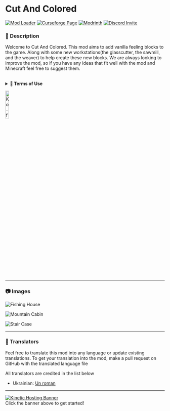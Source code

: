 # Cut And Colored

[![Mod Loader](https://img.shields.io/badge/Mod%20Loader-Forge-green?style=for-the-badge "Forge Download")](https://files.minecraftforge.net)
[![Curseforge Page](https://img.shields.io/badge/Curseforge-Page-orange?style=for-the-badge&logo=curseforge "Curseforge page")](https://www.curseforge.com/minecraft/mc-mods/cut-and-colored)
[![Modrinth](https://img.shields.io/badge/Modrinth-Page-1bd96a?style=for-the-badge&logo=modrinth "Modrinth page")](https://modrinth.com/mod/cut-and-colored)
[![Discord Invite](https://img.shields.io/badge/Discord-Einstein%27s%20Lab-blue?style=for-the-badge&logo=discord)](https://discord.gg/gSsaFAvrBM)

### **📘 Description**
Welcome to Cut And Colored. This mod aims to add vanilla feeling blocks to the game. Along with some new workstations(the glasscutter, the sawmill, and the weaver) to help create these new blocks. We are always looking to improve the mod, so if you have any ideas that fit well with the mod and Minecraft feel free to suggest them.

<br>
<details>
<summary><b>📜 Terms of Use</b></summary>

```
You may
✅ Use this mod as a reference to understand and or create something of your own, as long as it is not a copy or recreation
✅ Use this mod in modpacks with credit and one or more links to any of the project pages*
✅ Edit for personal use
✅ Use this mod for/in YouTube videos with credit and one or more links to any of the project pages*
✅ Create resource packs, data packs, and addon mods for this mod

You may not
❌ Reupload/publish this mod to any website without explicit permission from me and one or more links to any of the project pages*
❌ Redistibute edited or unedited assets** from this mod without permission from me and credit

* Project pages include CurseForge, Modrinth, Planet Minecraft, GitHub
** Assets include logos, banners, textures, models etc
```
</details>

[<img alt="Ko-fi Badge" height="15%" width="15%" src="https://storage.ko-fi.com/cdn/brandasset/kofi_bg_tag_dark.png" alt="Ko-fi badge">](https://ko-fi.com/mincrafteinstein)

---

### **📷 Images**

![Fishing House](https://i.imgur.com/PuRXjaS.png)

![Mountain Cabin](https://i.imgur.com/0jPzcr0.png)

![Stair Case](https://i.imgur.com/NjHLWdS.png)

---

### **💬 Translators**
Feel free to translate this mod into any language or update existing translations. To get your translation into the mod, make a pull request on GitHub with the translated language file

All translators are credited in the list below
<br>
- Ukrainian: [Un roman](https://github.com/unroman)

---

[![Kinetic Hosting Banner](https://i.imgur.com/u6Fn0I0.png)](https://billing.kinetichosting.net/aff.php?aff=124)
<br>
Click the banner above to get started!
